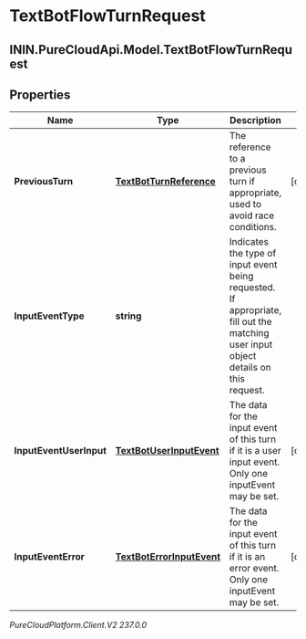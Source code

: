 # TextBotFlowTurnRequest

## ININ.PureCloudApi.Model.TextBotFlowTurnRequest

## Properties

|Name | Type | Description | Notes|
|------------ | ------------- | ------------- | -------------|
| **PreviousTurn** | [**TextBotTurnReference**](TextBotTurnReference) | The reference to a previous turn if appropriate, used to avoid race conditions. | [optional] |
| **InputEventType** | **string** | Indicates the type of input event being requested. If appropriate, fill out the matching user input object details on this request. | |
| **InputEventUserInput** | [**TextBotUserInputEvent**](TextBotUserInputEvent) | The data for the input event of this turn if it is a user input event. Only one inputEvent may be set. | [optional] |
| **InputEventError** | [**TextBotErrorInputEvent**](TextBotErrorInputEvent) | The data for the input event of this turn if it is an error event. Only one inputEvent may be set. | [optional] |



_PureCloudPlatform.Client.V2 237.0.0_

